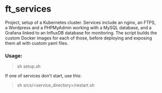 # ft_services
Project, setup of a Kubernetes cluster. Services include an nginx, an FTPS, a Wordpress and a PHPMyAdmin working with a MySQL database, and a Grafana linked to an InfluxDB database for monitoring. The script builds the custom Docker images for each of those, before deploying and exposing them all with custom yaml files.
### Usage:
>sh setup.sh

If one of services don't start, use this:
>sh srcs/<service_directory>/restart.sh
